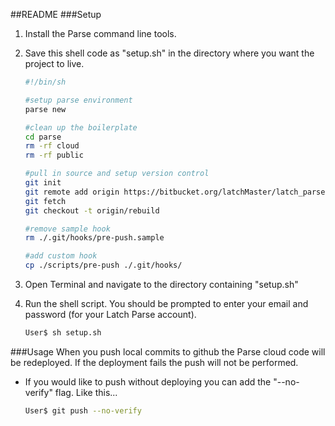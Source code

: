 ##README
###Setup
1. Install the Parse command line tools.
2. Save this shell code as "setup.sh" in the directory where you want the project to live.

	```sh
	#!/bin/sh

	#setup parse environment
	parse new

	#clean up the boilerplate
	cd parse
	rm -rf cloud
	rm -rf public

	#pull in source and setup version control
	git init
	git remote add origin https://bitbucket.org/latchMaster/latch_parse
	git fetch
	git checkout -t origin/rebuild

	#remove sample hook
	rm ./.git/hooks/pre-push.sample

	#add custom hook
	cp ./scripts/pre-push ./.git/hooks/
	```
3. Open Terminal and navigate to the directory containing "setup.sh"
4. Run the shell script. You should be prompted to enter your email and password (for your Latch Parse account).

	```sh
	User$ sh setup.sh
	```

###Usage
When you push local commits to github the Parse cloud code will be redeployed. If the deployment fails the push will not be performed. 
* If you would like to push without deploying you can add the "--no-verify" flag. Like this...

	```sh
	User$ git push --no-verify
	```
